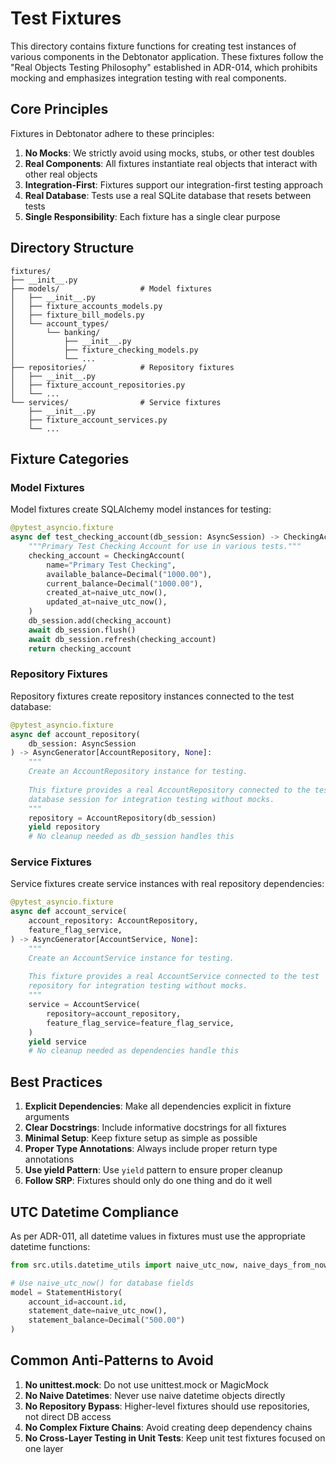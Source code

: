 # Test Fixtures

This directory contains fixture functions for creating test instances of various components in the Debtonator application. These fixtures follow the "Real Objects Testing Philosophy" established in ADR-014, which prohibits mocking and emphasizes integration testing with real components.

## Core Principles

Fixtures in Debtonator adhere to these principles:

1. **No Mocks**: We strictly avoid using mocks, stubs, or other test doubles
2. **Real Components**: All fixtures instantiate real objects that interact with other real objects
3. **Integration-First**: Fixtures support our integration-first testing approach
4. **Real Database**: Tests use a real SQLite database that resets between tests
5. **Single Responsibility**: Each fixture has a single clear purpose

## Directory Structure

```
fixtures/
├── __init__.py
├── models/                  # Model fixtures
│   ├── __init__.py
│   ├── fixture_accounts_models.py
│   ├── fixture_bill_models.py
│   └── account_types/
│       └── banking/
│           ├── __init__.py
│           ├── fixture_checking_models.py
│           └── ...
├── repositories/            # Repository fixtures
│   ├── __init__.py
│   ├── fixture_account_repositories.py
│   └── ...
└── services/                # Service fixtures
    ├── __init__.py
    ├── fixture_account_services.py
    └── ...
```

## Fixture Categories

### Model Fixtures

Model fixtures create SQLAlchemy model instances for testing:

```python
@pytest_asyncio.fixture
async def test_checking_account(db_session: AsyncSession) -> CheckingAccount:
    """Primary Test Checking Account for use in various tests."""
    checking_account = CheckingAccount(
        name="Primary Test Checking",
        available_balance=Decimal("1000.00"),
        current_balance=Decimal("1000.00"),
        created_at=naive_utc_now(),
        updated_at=naive_utc_now(),
    )
    db_session.add(checking_account)
    await db_session.flush()
    await db_session.refresh(checking_account)
    return checking_account
```

### Repository Fixtures

Repository fixtures create repository instances connected to the test database:

```python
@pytest_asyncio.fixture
async def account_repository(
    db_session: AsyncSession
) -> AsyncGenerator[AccountRepository, None]:
    """
    Create an AccountRepository instance for testing.
    
    This fixture provides a real AccountRepository connected to the test
    database session for integration testing without mocks.
    """
    repository = AccountRepository(db_session)
    yield repository
    # No cleanup needed as db_session handles this
```

### Service Fixtures

Service fixtures create service instances with real repository dependencies:

```python
@pytest_asyncio.fixture
async def account_service(
    account_repository: AccountRepository,
    feature_flag_service,
) -> AsyncGenerator[AccountService, None]:
    """
    Create an AccountService instance for testing.
    
    This fixture provides a real AccountService connected to the test
    repository for integration testing without mocks.
    """
    service = AccountService(
        repository=account_repository,
        feature_flag_service=feature_flag_service,
    )
    yield service
    # No cleanup needed as dependencies handle this
```

## Best Practices

1. **Explicit Dependencies**: Make all dependencies explicit in fixture arguments
2. **Clear Docstrings**: Include informative docstrings for all fixtures
3. **Minimal Setup**: Keep fixture setup as simple as possible
4. **Proper Type Annotations**: Always include proper return type annotations
5. **Use yield Pattern**: Use `yield` pattern to ensure proper cleanup
6. **Follow SRP**: Fixtures should only do one thing and do it well

## UTC Datetime Compliance

As per ADR-011, all datetime values in fixtures must use the appropriate datetime functions:

```python
from src.utils.datetime_utils import naive_utc_now, naive_days_from_now

# Use naive_utc_now() for database fields
model = StatementHistory(
    account_id=account.id,
    statement_date=naive_utc_now(),
    statement_balance=Decimal("500.00")
)
```

## Common Anti-Patterns to Avoid

1. **No unittest.mock**: Do not use unittest.mock or MagicMock
2. **No Naive Datetimes**: Never use naive datetime objects directly
3. **No Repository Bypass**: Higher-level fixtures should use repositories, not direct DB access
4. **No Complex Fixture Chains**: Avoid creating deep dependency chains
5. **No Cross-Layer Testing in Unit Tests**: Keep unit test fixtures focused on one layer
